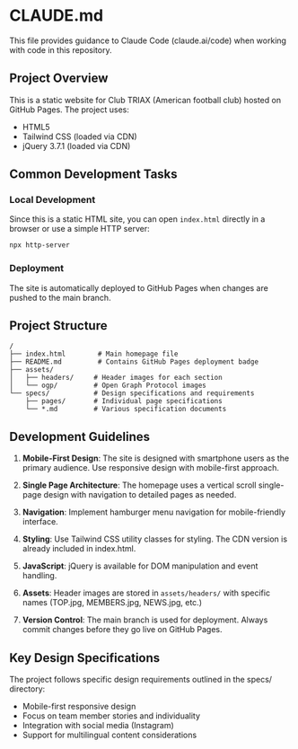 # CLAUDE.md

This file provides guidance to Claude Code (claude.ai/code) when working with code in this repository.

## Project Overview

This is a static website for Club TRIAX (American football club) hosted on GitHub Pages. The project uses:
- HTML5
- Tailwind CSS (loaded via CDN)
- jQuery 3.7.1 (loaded via CDN)

## Common Development Tasks

### Local Development

Since this is a static HTML site, you can open `index.html` directly in a browser or use a simple HTTP server:

```bash
npx http-server
```

### Deployment
The site is automatically deployed to GitHub Pages when changes are pushed to the main branch.

## Project Structure

```
/
├── index.html        # Main homepage file
├── README.md         # Contains GitHub Pages deployment badge
├── assets/          
│   ├── headers/     # Header images for each section
│   └── ogp/         # Open Graph Protocol images
└── specs/           # Design specifications and requirements
    ├── pages/       # Individual page specifications
    └── *.md         # Various specification documents
```

## Development Guidelines

1. **Mobile-First Design**: The site is designed with smartphone users as the primary audience. Use responsive design with mobile-first approach.

2. **Single Page Architecture**: The homepage uses a vertical scroll single-page design with navigation to detailed pages as needed.

3. **Navigation**: Implement hamburger menu navigation for mobile-friendly interface.

4. **Styling**: Use Tailwind CSS utility classes for styling. The CDN version is already included in index.html.

5. **JavaScript**: jQuery is available for DOM manipulation and event handling.

6. **Assets**: Header images are stored in `assets/headers/` with specific names (TOP.jpg, MEMBERS.jpg, NEWS.jpg, etc.)

7. **Version Control**: The main branch is used for deployment. Always commit changes before they go live on GitHub Pages.

## Key Design Specifications

The project follows specific design requirements outlined in the specs/ directory:
- Mobile-first responsive design
- Focus on team member stories and individuality
- Integration with social media (Instagram)
- Support for multilingual content considerations